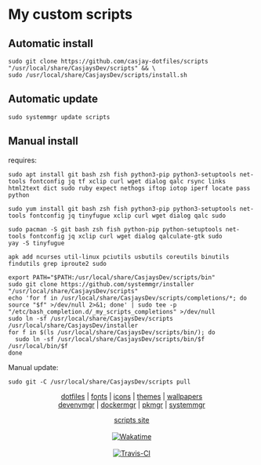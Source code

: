 # My custom scripts
  
## Automatic install

```shell
sudo git clone https://github.com/casjay-dotfiles/scripts "/usr/local/share/CasjaysDev/scripts" && \
sudo /usr/local/share/CasjaysDev/scripts/install.sh
```

## Automatic update

```shell
sudo systemmgr update scripts
```

## Manual install
  
requires:

```shell
sudo apt install git bash zsh fish python3-pip python3-setuptools net-tools fontconfig jq tf xclip curl wget dialog qalc rsync links html2text dict sudo ruby expect nethogs iftop iotop iperf locate pass python
```  

```shell
sudo yum install git bash zsh fish python3-pip python3-setuptools net-tools fontconfig jq tinyfugue xclip curl wget dialog qalc sudo
```  

```shell
sudo pacman -S git bash zsh fish python-pip python-setuptools net-tools fontconfig jq xclip curl wget dialog qalculate-gtk sudo
yay -S tinyfugue
```  

```shell
apk add ncurses util-linux pciutils usbutils coreutils binutils findutils grep iproute2 sudo
```

```shell
export PATH="$PATH:/usr/local/share/CasjaysDev/scripts/bin"
sudo git clone https://github.com/systemmgr/installer "/usr/local/share/CasjaysDev/scripts"
echo 'for f in /usr/local/share/CasjaysDev/scripts/completions/*; do source "$f" >/dev/null 2>&1; done' | sudo tee -p "/etc/bash_completion.d/_my_scripts_completions" >/dev/null
sudo ln -sf /usr/local/share/CasjaysDev/scripts /usr/local/share/CasjaysDev/installer
for f in $(ls /usr/local/share/CasjaysDev/scripts/bin/); do 
  sudo ln -sf /usr/local/share/CasjaysDev/scripts/bin/$f /usr/local/bin/$f
done
```

Manual update:  

```shell
sudo git -C /usr/local/share/CasjaysDev/scripts pull
```
  
  
<p align="center">
  <a href="https://github.com/dfmgr" target="_blank">dotfiles</a>  |
  <a href="https://github.com/fontmgr" target="_blank">fonts</a>  |  
  <a href="https://github.com/iconmgr" target="_blank">icons</a>  |  
  <a href="https://github.com/thememgr" target="_blank">themes</a>  |  
  <a href="https://github.com/wallpapermgr" target="_blank">wallpapers</a>  <br>
  <a href="https://github.com/devenvmgr" target="_blank">devenvmgr</a>  |
  <a href="https://github.com/dockermgr" target="_blank">dockermgr</a>  |
  <a href="https://github.com/pkmgr" target="_blank">pkmgr</a> |
  <a href="https://github.com/systemmgr" target="_blank">systemmgr</a> <br />
</p>  
  
  
<p align=center>
  <a href="https://github.com/casjay-dotfiles/scripts" target="_blank">scripts site</a><br /><br />
  <a href="https://wakatime.com/@casjay" target="_blank"><img alt="Wakatime" src="https://wakatime.com/badge/github/casjay-dotfiles/scripts.svg"><br> <br>
  <a href="https://travis-ci.com/casjay-dotfiles/scripts" target="_blank"><img alt="Travis-CI" src="https://travis-ci.com/casjay-dotfiles/scripts.svg?branch=master"><br> <br>
</p>  
